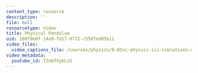 ```yaml
---
content_type: resource
description: ''
file: null
resourcetype: Video
title: Physical Pendulum
uid: 180f9e8f-14a9-fd17-0772-c55d7ed05b11
video_files:
  video_captions_file: /courses/physics/8-03sc-physics-iii-vibrations-and-waves-fall-2016/part-i-mechanical-vibrations-and-waves/lecture-2/copy4_of_lecture-2-video/T2n6fVybLcU.vtt
video_metadata:
  youtube_id: T2n6fVybLcU
---
```

